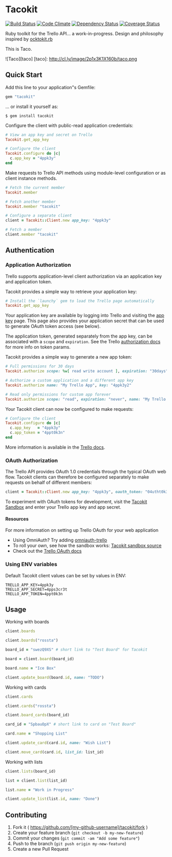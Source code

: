 # Tacokit

[![Build Status](https://travis-ci.org/rossta/tacokit.rb.svg?branch=master)](https://travis-ci.org/rossta/tacokit.rb) [![Code Climate](https://codeclimate.com/github/rossta/tacokit.rb/badges/gpa.svg)](https://codeclimate.com/github/rossta/tacokit.rb) [![Dependency Status](https://gemnasium.com/rossta/tacokit.rb.svg)](https://gemnasium.com/rossta/tacokit.rb) [![Coverage Status](https://coveralls.io/repos/rossta/tacokit.rb/badge.svg)](https://coveralls.io/r/rossta/tacokit.rb)

Ruby toolkit for the Trello API... a work-in-progress. Design and philosophy
inspired by [ocktokit.rb](https://github.com/ocktokit/ocktokit.rb)

This is Taco.

![Taco][taco]
[taco]: http://cl.ly/image/2p1x3K1X160b/taco.png

## Quick Start

Add this line to your application"s Gemfile:

```ruby
gem "tacokit"
```

... or install it yourself as:

    $ gem install tacokit

Configure the client with public-read application credentials:

```ruby
# View an app key and secret on Trello
Tacokit.get_app_key

# Configure the client
Tacokit.configure do |c|
  c.app_key = "4ppk3y"
end
```

Make requests to Trello API methods using module-level configuration or as
client instance methods.
```ruby
# Fetch the current member
Tacokit.member

# Fetch another member
Tacokit.member "tacokit"

# Configure a separate client
client = Tacokit::Client.new app_key: "4ppk3y"

# Fetch a member
client.member "tacokit"
```
## Authentication

### Application Authorization

Trello supports application-level client authorization via an application key and application token.

Tacokit provides a simple way to retrieve your application key:

```ruby
# Install the `launchy` gem to load the Trello page automatically
Tacokit.get_app_key
```
Your application key are available by logging into Trello and visiting the [app key](https://trello.com/app-key) page. This page also provides your application secret that can be used to generate OAuth token access (see below).

The application token, generated separately from the app key, can be associated with a `scope` and `expiration`. See the Trello [authorization docs](https://trello.com/docs/gettingstarted/authorize.html) for more info on token params.

Tacokit provides a simple way to generate a new app token:

```ruby
# Full permissions for 30 days
Tacokit.authorize scope: %w[ read write account ], expiration: "30days"

# Authorize a custom application and a different app key
Tacokit.authorize name: "My Trello App", key: "4ppk3y2"

# Read only permissions for custom app forever
Tacokit.authorize scope: "read", expiration: "never", name: "My Trello App"
```

Your Tacokit client can now be configured to make requests:

```ruby
# Configure the client
Tacokit.configure do |c|
  c.app_key   = "4ppk3y"
  c.app_token = "4ppt0k3n"
end
```

More information is available in the [Trello docs](https://trello.com/docs/index.html).

### OAuth Authorization

The Trello API provides OAuth 1.0 credentials through the typical OAuth web
flow. Tacokit clients can therefore be configured separately to make requests on
behalf of different members:

```ruby
client = Tacokit::Client.new app_key: "4ppk3y", oauth_token: "04utht0k3n"
```

To experiment with OAuth tokens for development, visit the [Tacokit
Sandbox](https://tacokit.herokuapp.com) and enter your Trello app key and app secret.

#### Resources

For more information on setting up Trello OAuth for your web application

* Using OmniAuth? Try adding [omniauth-trello](https://github.com/joshrowley/omniauth-trello)
* To roll your own, see how the sandbox works: [Tacokit sandbox source](https://github.com/rossta/tacokit.rb/blob/817691cbc6933e5bf2fac23d37e57cf7fdbbdf04/app.rb)
* Check out the [Trello OAuth docs](https://trello.com/docs/gettingstarted/oauth.html)

### Using ENV variables

Default Tacokit client values can be set by values in ENV:

```shell
TRELLO_APP_KEY=4ppk3y
TRELLO_APP_SECRET=4pps3cr3t
TRELLO_APP_TOKEN=4ppt0k3n
```

## Usage

Working with boards

```ruby
client.boards

client.boards("rossta")

board_id = "swezQ9XS" # short link to "Test Board" for Tacokit

board = client.board(board_id)

board.name = "Ice Box"

client.update_board(board.id, name: "TODO")
```

Working with cards

```ruby
client.cards

client.cards("rossta")

client.board_cards(board_id)

card_id = "SpbauOpX" # short link to card on "Test Board"

card.name = "Shopping List"

client.update_card(card.id, name: "Wish List")

client.move_card(card.id, list_id: list_id)
```

Working with lists

```ruby
client.lists(board_id)

list = client.list(list_id)

list.name = "Work in Progress"

client.update_list(list.id, name: "Done")
```

## Contributing

1. Fork it ( https://github.com/[my-github-username]/tacokit/fork )
2. Create your feature branch (`git checkout -b my-new-feature`)
3. Commit your changes (`git commit -am "Add some feature"`)
4. Push to the branch (`git push origin my-new-feature`)
5. Create a new Pull Request
